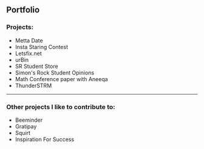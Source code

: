 ## Portfolio

### Projects:

* Metta Date
* Insta Staring Contest
* Letsfix.net
* urBin
* SR Student Store
* Simon's Rock Student Opinions
* Math Conference paper with Aneeqa
* ThunderSTRM

------

### Other projects I like to contribute to:

* Beeminder
* Gratipay
* Squirt
* Inspiration For Success